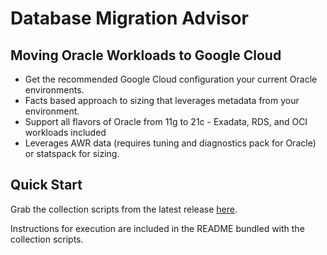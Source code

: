 # Database Migration Advisor

## Moving Oracle Workloads to Google Cloud

- Get the recommended Google Cloud configuration your current Oracle environments.
- Facts based approach to sizing that leverages metadata from your environment.
- Support all flavors of Oracle from 11g to 21c - Exadata, RDS, and OCI workloads included
- Leverages AWR data (requires tuning and diagnostics pack for Oracle) or statspack for sizing.

## Quick Start

Grab the collection scripts from the latest release [here](https://github.com/GoogleCloudPlatform/oracle-database-assessment/releases/latest).

Instructions for execution are included in the README bundled with the collection scripts.
